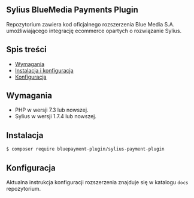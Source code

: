 ## Sylius BlueMedia Payments Plugin 

Repozytorium zawiera kod oficjalnego rozszerzenia Blue Media S.A. umożliwiającego integrację ecommerce opartych o rozwiązanie Sylius.

## Spis treści
- [Wymagania](#wymagania)
- [Instalacja i konfiguracja](#instalacja)
- [Konfiguracja](#instalacja)
## Wymagania
- PHP w wersji 7.3 lub nowszej.
- Sylius w wersji 1.7.4 lub nowszej.

## Instalacja
``` bash
$ composer require bluepayment-plugin/sylius-payment-plugin
```
## Konfiguracja
Aktualna instrukcja konfiguracji rozszerzenia znajduje się w katalogu `docs` repozytorium.
